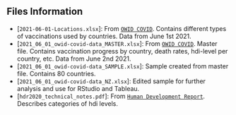 ## Files Information

- [`2021-06-01-Locations.xlsx`]: From [`OWID COVID`](https://github.com/owid/covid-19-data/tree/master/public/data/vaccinations). Contains different types of vaccinations used by countries. Data from June 1st 2021.
- [`2021_06_01_owid-covid-data_MASTER.xlsx`]: From [`OWID COVID`](https://github.com/owid/covid-19-data/tree/master/public/data). Master file. Contains vaccination progress by country, death rates, hdi-level per country, etc. Data from June 2nd 2021.
- [`2021_06_01_owid-covid-data_SAMPLE.xlsx`]: Sample created from master file. Contains 80 countries.
- [`2021_06_01_owid-covid-data_NZ.xlsx`]: Edited sample for further analysis and use for RStudio and Tableau.
- [`hdr2020_technical_notes.pdf`]: From [`Human Development Report`](http://hdr.undp.org/sites/default/files/hdr2020_technical_notes.pdf). Describes categories of hdi levels.
